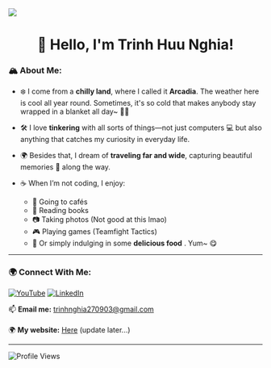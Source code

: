 <img src="https://i.pinimg.com/originals/0d/27/e0/0d27e04e0c6b197c32ebc61207276189.gif" />

<h1 align="center">👋 Hello, I'm Trinh Huu Nghia!</h1>

### 🏔️ **About Me:**
- ❄️ I come from a **chilly land**, where I called it **Arcadia**. The weather here is cool all year round. Sometimes, it's so cold that makes anybody stay wrapped in a blanket all day~ 🛌🧣

- 🛠️ I love **tinkering** with all sorts of things—not just computers 💻 but also anything that catches my curiosity in everyday life.  

- 🌍 Besides that, I dream of **traveling far and wide**, capturing beautiful memories 📸 along the way.  

- ☕ When I’m not coding, I enjoy:
  + 🍵 Going to cafés
  + 📖 Reading books 
  + 📷 Taking photos (Not good at this lmao)
  + 🎮 Playing games (Teamfight Tactics)
  + 🍜 Or simply indulging in some **delicious food** . Yum~ 😋  

---

### 🌍 **Connect With Me:**  
[![YouTube](https://img.shields.io/badge/YouTube-red?style=for-the-badge&logo=youtube)](https://www.youtube.com/@trinhhuunghia.2709)  [![LinkedIn](https://img.shields.io/badge/LinkedIn-blue?style=for-the-badge&logo=linkedin)](https://www.linkedin.com/in/ngh%C4%A9a-tr%E1%BB%8Bnh-h%E1%BB%AFu-b1b498335/)  

📫 **Email me:** trinhnghia270903@gmail.com <br> <br>
🌍 **My website:** <a href="https://nghia2793.id.vn">Here</a> (update later...)

---

![Profile Views](https://komarev.com/ghpvc/?username=nghiatrinh&color=green&style=flat)
